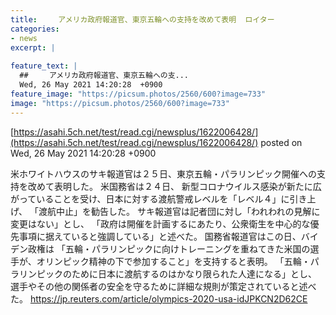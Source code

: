 ```yaml
---
title:  　 アメリカ政府報道官、東京五輪への支持を改めて表明  ロイター  
categories:
- news
excerpt: |
  
feature_text: |
  ##  　 アメリカ政府報道官、東京五輪への支...
  Wed, 26 May 2021 14:20:28  +0900
feature_image: "https://picsum.photos/2560/600?image=733"
image: "https://picsum.photos/2560/600?image=733"
---
```


[https://asahi.5ch.net/test/read.cgi/newsplus/1622006428/](https://asahi.5ch.net/test/read.cgi/newsplus/1622006428/)
posted on Wed, 26 May 2021 14:20:28  +0900

<!--more-->

米ホワイトハウスのサキ報道官は２５日、東京五輪・パラリンピック開催への支持を改めて表明した。 米国務省は２４日、 新型コロナウイルス感染が新たに広がっていることを受け、日本に対する渡航警戒レベルを「レベル４」に引き上げ、 「渡航中止」を勧告した。 サキ報道官は記者団に対し「われわれの見解に変更はない」とし、 「政府は開催を計画するにあたり、公衆衛生を中心的な優先事項に据えていると強調している」と述べた。 国務省報道官はこの日、バイデン政権は 「五輪・パラリンピックに向けトレーニングを重ねてきた米国の選手が、オリンピック精神の下で参加すること」を支持すると表明。 「五輪・パラリンピックのために日本に渡航するのはかなり限られた人達になる」とし、 選手やその他の関係者の安全を守るために詳細な規則が策定されていると述べた。 https://jp.reuters.com/article/olympics-2020-usa-idJPKCN2D62CE
